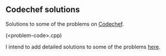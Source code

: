 ## Codechef solutions
Solutions to some of the problems on [Codechef](http://www.codechef.com).

(\<problem-code>.cpp)

I intend to add detailed solutions to some of the problems [here](http://maraghuram.github.io).

